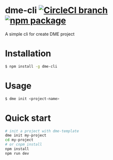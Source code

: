 # dme-cli [![CircleCI branch](https://img.shields.io/circleci/project/unclay/dme-cli/master.svg)](https://circleci.com/gh/unclay/dme-cli) [![npm package](https://img.shields.io/npm/v/dme-cli.svg)](https://www.npmjs.com/package/dme-cli)

A simple cli for create DME project

# Installation

``` bash
$ npm install -g dme-cli
```

# Usage

``` bash
$ dme init <project-name>
```

# Quick start

``` bash
# init a project with dme-template
dme init my-project
cd my-project
# or cnpm install
npm install
npm run dev
```